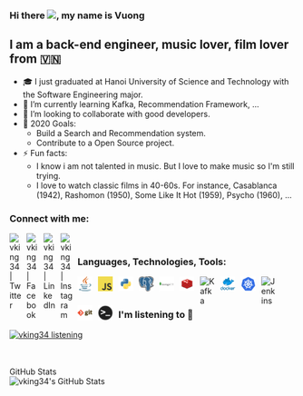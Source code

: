 ### Hi there <a href="https://www.gautamkrishnar.com/"><img src="https://media.giphy.com/media/hvRJCLFzcasrR4ia7z/giphy.gif" width="25px"></a>, my name is __Vuong__

## I am a back-end engineer, music lover, film lover from 🇻🇳

- 🎓 I just graduated at Hanoi University of Science and Technology with the Software Engineering major.
- 🌱 I’m currently learning Kafka, Recommendation Framework, ...
- 👯 I’m looking to collaborate with good developers.
- 🥅 2020 Goals:
    - Build a Search and Recommendation system.
    - Contribute to a Open Source project.
- ⚡ Fun facts:
    - I know i am not talented in music. But I love to make music so I'm still trying.
    - I love to watch classic films in 40-60s. For instance, Casablanca (1942), Rashomon (1950), Some Like It Hot (1959), Psycho (1960), ...

### Connect with me:

[<img style="margin-right: 8px" align="left" alt="vking34 | Twitter" width="22px" src="https://cdn.jsdelivr.net/npm/simple-icons@v3/icons/twitter.svg" />][twitter]
[<img style="margin-right: 8px" align="left" alt="vking34 | Facebook" width="22px" src="https://cdn.jsdelivr.net/npm/simple-icons@v3/icons/facebook.svg" />][facebook]
[<img style="margin-right: 8px" align="left" alt="vking34 | LinkedIn" width="22px" src="https://cdn.jsdelivr.net/npm/simple-icons@v3/icons/linkedin.svg" />][linkedin]
[<img style="margin-right: 8px" align="left" alt="vking34 | Instagram" width="22px" src="https://cdn.jsdelivr.net/npm/simple-icons@v3/icons/instagram.svg" />][instagram]

<br />

### Languages, Technologies, Tools:
<img align="left" alt="Java" style="margin-right: 10px" width="26px" src="https://raw.githubusercontent.com/github/explore/80688e429a7d4ef2fca1e82350fe8e3517d3494d/topics/java/java.png" />

<img align="left" alt="JavaScript" style="margin-right: 10px" width="26px" src="https://raw.githubusercontent.com/github/explore/80688e429a7d4ef2fca1e82350fe8e3517d3494d/topics/javascript/javascript.png" />

<img align="left" alt="Python" style="margin-right: 10px" width="26px" src="https://raw.githubusercontent.com/github/explore/80688e429a7d4ef2fca1e82350fe8e3517d3494d/topics/python/python.png" />

<img align="left" alt="Postgres" style="margin-right: 10px" width="26px" src="https://raw.githubusercontent.com/github/explore/80688e429a7d4ef2fca1e82350fe8e3517d3494d/topics/postgresql/postgresql.png" />

<img align="left" alt="MongoDB" style="margin-right: 10px" width="26px" src="https://raw.githubusercontent.com/github/explore/80688e429a7d4ef2fca1e82350fe8e3517d3494d/topics/mongodb/mongodb.png" />

<img align="left" alt="Redis" style="margin-right: 10px" width="26px" src="https://raw.githubusercontent.com/github/explore/80688e429a7d4ef2fca1e82350fe8e3517d3494d/topics/redis/redis.png" />

<img align="left" alt="Kafka" style="margin-right: 10px" width="26px" src="https://cdn.jsdelivr.net/npm/simple-icons@v3/icons/apachekafka.svg" />

<img align="left" alt="Docker" style="margin-right: 10px" width="26px" src="https://raw.githubusercontent.com/github/explore/80688e429a7d4ef2fca1e82350fe8e3517d3494d/topics/docker/docker.png" />

<img align="left" alt="Kubernetes" style="margin-right: 10px" width="26px" src="https://raw.githubusercontent.com/github/explore/80688e429a7d4ef2fca1e82350fe8e3517d3494d/topics/kubernetes/kubernetes.png" />

<img align="left" alt="Jenkins" style="margin-right: 10px" width="26px" src="https://cdn.jsdelivr.net/npm/simple-icons@v3/icons/jenkins.svg" />

<img align="left" alt="Git" style="margin-right: 10px" width="26px" src="https://raw.githubusercontent.com/github/explore/80688e429a7d4ef2fca1e82350fe8e3517d3494d/topics/git/git.png" />

<img align="left" alt="Terminal" style="margin-right: 10px" width="26px" src="https://raw.githubusercontent.com/github/explore/80688e429a7d4ef2fca1e82350fe8e3517d3494d/topics/terminal/terminal.png" />

<br/>
<br/>

### I'm listening to 🎼

[<img src="https://spotify-api.vking34.vercel.app/api/spotify" alt="vking34 listening" width="350" />](https://open.spotify.com/user/21z3q7cfz5kwruusfb6yodafi)

<br/>
<br/>

<!-- <details> -->
  <summary>GitHub Stats</summary>

<img align="left" alt="vking34's GitHub Stats" src="https://github-readme-stats.codestackr.vercel.app/api?username=vking34&show_icons=true&hide_border=true" />

<!-- </details> -->

<br/>
<br/>
<br/>



[twitter]: https://twitter.com/VKing34
[facebook]: https://www.facebook.com/vking34/
[linkedin]: https://www.linkedin.com/in/vking34/
[instagram]: https://www.instagram.com/vking34/
